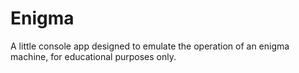 # Enigma
A little console app designed to emulate the operation of an enigma machine, for educational purposes only.
